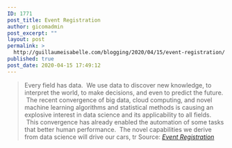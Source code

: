 ```yaml
---
ID: 1771
post_title: Event Registration
author: gicomadmin
post_excerpt: ""
layout: post
permalink: >
  http://guillaumeisabelle.com/blogging/2020/04/15/event-registration/
published: true
post_date: 2020-04-15 17:49:12
---
```

> Every field has data.  We use data to discover new knowledge, to interpret the world, to make decisions, and even to predict the future.  The recent convergence of big data, cloud computing, and novel machine learning algorithms and statistical methods is causing an explosive interest in data science and its applicability to all fields.  This convergence has already enabled the automation of some tasks that better human performance.  The novel capabilities we derive from data science will drive our cars, tr Source: *[Event Registration][1]*

 [1]: https://event.on24.com/eventRegistration/EventLobbyServlet?target=reg20.jsp&partnerref=bull1&eventid=2217662&sessionid=1&key=5DFA48CCF6EAD6E60EB92C6A5A6C6143&regTag=&sourcepage=register